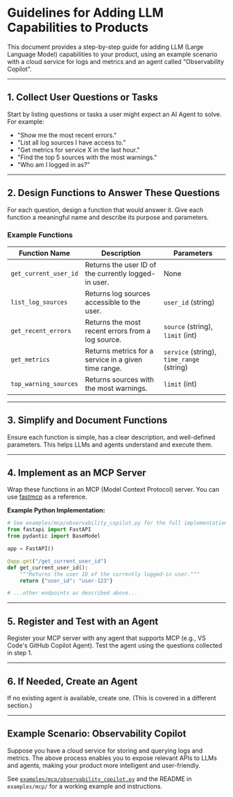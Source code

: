 # Guidelines for Adding LLM Capabilities to Products

This document provides a step-by-step guide for adding LLM (Large Language Model) capabilities to your product, using an example scenario with a cloud service for logs and metrics and an agent called "Observability Copilot".

---

## 1. Collect User Questions or Tasks

Start by listing questions or tasks a user might expect an AI Agent to solve. For example:

- "Show me the most recent errors."
- "List all log sources I have access to."
- "Get metrics for service X in the last hour."
- "Find the top 5 sources with the most warnings."
- "Who am I logged in as?"

---

## 2. Design Functions to Answer These Questions

For each question, design a function that would answer it. Give each function a meaningful name and describe its purpose and parameters.

### Example Functions

| Function Name           | Description                                               | Parameters                        |
|------------------------|-----------------------------------------------------------|-----------------------------------|
| `get_current_user_id`  | Returns the user ID of the currently logged-in user.      | None                              |
| `list_log_sources`     | Returns log sources accessible to the user.               | `user_id` (string)                |
| `get_recent_errors`    | Returns the most recent errors from a log source.         | `source` (string), `limit` (int)  |
| `get_metrics`          | Returns metrics for a service in a given time range.      | `service` (string), `time_range` (string) |
| `top_warning_sources`  | Returns sources with the most warnings.                   | `limit` (int)                     |

---

## 3. Simplify and Document Functions

Ensure each function is simple, has a clear description, and well-defined parameters. This helps LLMs and agents understand and execute them.

---

## 4. Implement as an MCP Server

Wrap these functions in an MCP (Model Context Protocol) server. You can use [fastmcp](https://github.com/modelcontextprotocol/python-sdk/blob/main/examples/fastmcp/echo.py) as a reference.

**Example Python Implementation:**

```python
# See examples/mcp/observability_copilot.py for the full implementation
from fastapi import FastAPI
from pydantic import BaseModel

app = FastAPI()

@app.get("/get_current_user_id")
def get_current_user_id():
    """Returns the user ID of the currently logged-in user."""
    return {"user_id": "user-123"}

# ...other endpoints as described above...
```

---

## 5. Register and Test with an Agent

Register your MCP server with any agent that supports MCP (e.g., VS Code's GitHub Copilot Agent). Test the agent using the questions collected in step 1.

---

## 6. If Needed, Create an Agent

If no existing agent is available, create one. (This is covered in a different section.)

---

## Example Scenario: Observability Copilot

Suppose you have a cloud service for storing and querying logs and metrics. The above process enables you to expose relevant APIs to LLMs and agents, making your product more intelligent and user-friendly.

See [`examples/mcp/observability_copilot.py`](../examples/mcp/observability_copilot.py) and the README in `examples/mcp/` for a working example and instructions.
